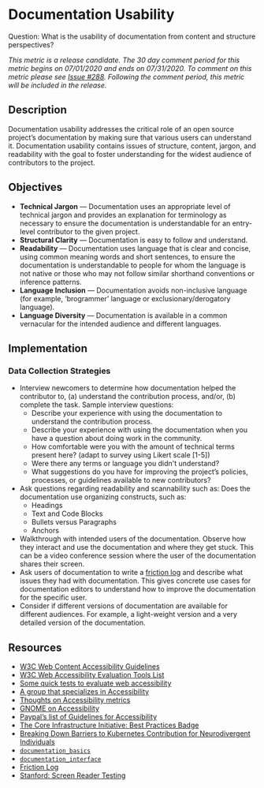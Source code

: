 # Documentation Usability

Question: What is the usability of documentation from content and structure perspectives?

_This metric is a release candidate. The 30 day comment period for this metric begins on 07/01/2020 and ends on 07/31/2020. To comment on this metric please see [Issue #288](https://github.com/chaoss/wg-diversity-inclusion/issues/288). Following the comment period, this metric will be included in the release._

## Description

Documentation usability addresses the critical role of an open source project’s documentation by making sure that various users can understand it. Documentation usability contains issues of structure, content, jargon, and readability with the goal to foster understanding for the widest audience of contributors to the project.


## Objectives
* **Technical Jargon** — Documentation uses an appropriate level of technical jargon and provides an explanation for terminology as necessary to ensure the documentation is understandable for an entry-level contributor to the given project.
* **Structural Clarity** — Documentation is easy to follow and understand.
* **Readability** — Documentation uses language that is clear and concise, using common meaning words and short sentences, to ensure the documentation is understandable to people for whom the language is not native or those who may not follow similar shorthand conventions or inference patterns.
* **Language Inclusion** — Documentation avoids non-inclusive language (for example, ‘brogrammer’ language or exclusionary/derogatory language).
* **Language Diversity** — Documentation is available in a common vernacular for the intended audience and different languages.


## Implementation

### Data Collection Strategies

* Interview newcomers to determine how documentation helped the contributor to, (a) understand the contribution process, and/or, (b) complete the task.
  Sample interview questions:
  * Describe your experience with using the documentation to understand the contribution process.
  * Describe your experience with using the documentation when you have a question about doing work in the community.
  * How comfortable were you with the amount of technical terms present here? (adapt to survey using Likert scale [1-5])
  * Were there any terms or language you didn't understand?
  * What suggestions do you have for improving the project’s policies, processes, or guidelines available to new contributors?
* Ask questions regarding readability and scannability such as: Does the documentation use organizing constructs, such as:
  * Headings
  * Text and Code Blocks
  * Bullets versus Paragraphs
  * Anchors
* Walkthrough with intended users of the documentation. Observe how they interact and use the documentation and where they get stuck. This can be a video conference session where the user of the documentation shares their screen.
* Ask users of documentation to write a [friction log](https://devrel.net/developer-experience/an-introduction-to-friction-logging) and describe what issues they had with documentation. This gives concrete use cases for documentation editors to understand how to improve the documentation for the specific user.
* Consider if different versions of documentation are available for different audiences. For example, a light-weight version and a very detailed version of the documentation.



## Resources

* [W3C Web Content Accessibility Guidelines](https://www.w3.org/WAI/standards-guidelines/wcag/)
* [W3C Web Accessibility Evaluation Tools List](https://www.w3.org/WAI/ER/tools/)
* [Some quick tests to evaluate web accessibility](https://a11yproject.com/#Quick-tests)
* [A group that specializes in Accessibility](https://knowbility.org/services/document-accessibility/)
* [Thoughts on Accessibility metrics](https://www.boia.org/blog/3-times-accessibility-and-disability-stats-matter-and-3-times-they-dont)
* [GNOME on Accessibility ](https://wiki.gnome.org/Accessibility)
* [Paypal’s list of Guidelines for Accessibility](http://paypal.github.io/a11y/)
* [The Core Infrastructure Initiative: Best Practices Badge](https://bestpractices.coreinfrastructure.org/en)
* [Breaking Down Barriers to Kubernetes Contribution for Neurodivergent Individuals](https://static.sched.com/hosted_files/kcsna2019/05/Breaking%20Down%20Barriers%20to%20Kubernetes%20Contribution%20for%20Neurodivergent%20Individuals%20%282%29.pdf)
* [`documentation_basics`](https://github.com/coreinfrastructure/best-practices-badge/blob/master/doc/criteria.md#documentation_basics)
* [`documentation_interface`](https://github.com/coreinfrastructure/best-practices-badge/blob/master/doc/criteria.md#documentation_interface)
* [Friction Log](https://devrel.net/developer-experience/an-introduction-to-friction-logging)
* [Stanford: Screen Reader Testing](https://soap.stanford.edu/tips/screen-reader-testing)
